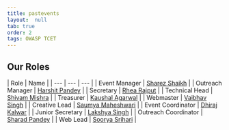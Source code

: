 ```yaml
---
title: pastevents 
layout:  null
tab: true
order: 2
tags: OWASP TCET
---
```


## Our Roles

| Role | Name |
| --- | --- | --- |
| Event Manager | [Sharez Shaikh](mailto:sharez.shaikh@owasp.org) | 
| Outreach Manager | [Harshit Pandey](mailto:harshitvpandey@gmail.com) |
| Secretary | [Rhea Rajput](mailto:rhea.rajput@owasp.org) |
| Technical Head | [Shivam Mishra](mailto:shivam.mishra@owasp.org) |
| Treasurer | [Kaushal Agarwal](mailto:kaushalagarwal1818@gmail.com) |
| Webmaster | [Vaibhav Singh](mailto:vaibhav.singh@owasp.org) |
| Creative Lead | [Saumya Maheshwari](mailto:saumyamurkya@gmail.com) |
| Event Coordinator | [Dhiraj Kalwar](mailto:dhirajkalwar57@gmail.com) |
| Junior Secretary | [Lakshya Singh](mailto:beyondlakshya@gmail.com) |
| Outreach Coordinator | [Sharad Pandey](mailto:pandeysharad079@gmail.com) |
| Web Lead | [Soorya Srihari](mailto:abhinavsurya211@gmail.com) |
